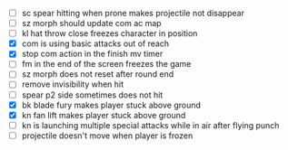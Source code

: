 - [ ] sc spear hitting when prone makes projectile not disappear
- [ ] sz morph should update com ac map
- [ ] kl hat throw close freezes character in position
- [x] com is using basic attacks out of reach
- [x] stop com action in the finish mv timer
- [ ] fm in the end of the screen freezes the game
- [ ] sz morph does not reset after round end
- [ ] remove invisibility when hit
- [ ] spear p2 side sometimes does not hit
- [x] bk blade fury makes player stuck above ground
- [x] kn fan lift makes player stuck above ground
- [ ] kn is launching multiple special attacks while in air after flying punch
- [ ] projectile doesn't move when player is frozen
